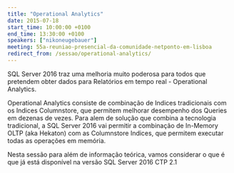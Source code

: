 ```yaml
---
title: "Operational Analytics"
date: 2015-07-18
start_time: 10:00:00 +0100
end_time: 13:30:00 +0100
speakers: ["nikoneugebauer"]
meeting: 55a-reuniao-presencial-da-comunidade-netponto-em-lisboa
redirect_from: /sessao/operational-analytics/
---
```

SQL Server 2016 traz uma melhoria muito poderosa para todos que pretendem obter dados para Relatórios em tempo real - Operational Analytics.

Operational Analytics consiste de combinação de Indices tradicionais com os Indices Columnstore, que permitem melhorar desempenho dos Queries em dezenas de vezes. Para alem de solução que combina a tecnologia tradicional, a SQL Server 2016 vai permitir a combinação de In-Memory OLTP (aka Hekaton) com as Columnstore Indices, que permitem executar todas as operações em memória.

Nesta sessão para além de informação teórica, vamos considerar o que é que já está disponível na versão SQL Server 2016 CTP 2.1

